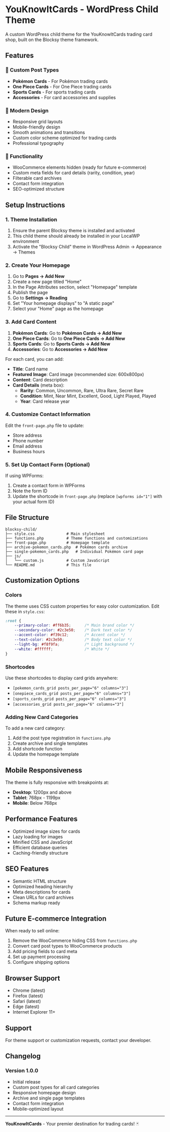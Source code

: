 # YouKnowItCards - WordPress Child Theme

A custom WordPress child theme for the YouKnowItCards trading card shop, built on the Blocksy theme framework.

## Features

### 🎴 Custom Post Types
- **Pokémon Cards** - For Pokémon trading cards
- **One Piece Cards** - For One Piece trading cards  
- **Sports Cards** - For sports trading cards
- **Accessories** - For card accessories and supplies

### 🎨 Modern Design
- Responsive grid layouts
- Mobile-friendly design
- Smooth animations and transitions
- Custom color scheme optimized for trading cards
- Professional typography

### 🔧 Functionality
- WooCommerce elements hidden (ready for future e-commerce)
- Custom meta fields for card details (rarity, condition, year)
- Filterable card archives
- Contact form integration
- SEO-optimized structure

## Setup Instructions

### 1. Theme Installation
1. Ensure the parent Blocksy theme is installed and activated
2. This child theme should already be installed in your LocalWP environment
3. Activate the "Blocksy Child" theme in WordPress Admin → Appearance → Themes

### 2. Create Your Homepage
1. Go to **Pages → Add New**
2. Create a new page titled "Home"
3. In the Page Attributes section, select "Homepage" template
4. Publish the page
5. Go to **Settings → Reading**
6. Set "Your homepage displays" to "A static page"
7. Select your "Home" page as the homepage

### 3. Add Card Content
1. **Pokémon Cards**: Go to **Pokémon Cards → Add New**
2. **One Piece Cards**: Go to **One Piece Cards → Add New**
3. **Sports Cards**: Go to **Sports Cards → Add New**
4. **Accessories**: Go to **Accessories → Add New**

For each card, you can add:
- **Title**: Card name
- **Featured Image**: Card image (recommended size: 600x800px)
- **Content**: Card description
- **Card Details** (meta box):
  - **Rarity**: Common, Uncommon, Rare, Ultra Rare, Secret Rare
  - **Condition**: Mint, Near Mint, Excellent, Good, Light Played, Played
  - **Year**: Card release year

### 4. Customize Contact Information
Edit the `front-page.php` file to update:
- Store address
- Phone number
- Email address
- Business hours

### 5. Set Up Contact Form (Optional)
If using WPForms:
1. Create a contact form in WPForms
2. Note the form ID
3. Update the shortcode in `front-page.php` (replace `[wpforms id="1"]` with your actual form ID)

## File Structure

```
blocksy-child/
├── style.css              # Main stylesheet
├── functions.php          # Theme functions and customizations
├── front-page.php         # Homepage template
├── archive-pokemon_cards.php  # Pokémon cards archive
├── single-pokemon_cards.php   # Individual Pokémon card page
├── js/
│   └── custom.js          # Custom JavaScript
└── README.md              # This file
```

## Customization Options

### Colors
The theme uses CSS custom properties for easy color customization. Edit these in `style.css`:

```css
:root {
    --primary-color: #ff6b35;      /* Main brand color */
    --secondary-color: #2c3e50;    /* Dark text color */
    --accent-color: #f39c12;       /* Accent color */
    --text-color: #2c3e50;         /* Body text color */
    --light-bg: #f8f9fa;           /* Light background */
    --white: #ffffff;              /* White */
}
```

### Shortcodes
Use these shortcodes to display card grids anywhere:

- `[pokemon_cards_grid posts_per_page="6" columns="3"]`
- `[onepiece_cards_grid posts_per_page="6" columns="3"]`
- `[sports_cards_grid posts_per_page="6" columns="3"]`
- `[accessories_grid posts_per_page="6" columns="3"]`

### Adding New Card Categories
To add a new card category:

1. Add the post type registration in `functions.php`
2. Create archive and single templates
3. Add shortcode function
4. Update the homepage template

## Mobile Responsiveness

The theme is fully responsive with breakpoints at:
- **Desktop**: 1200px and above
- **Tablet**: 768px - 1199px
- **Mobile**: Below 768px

## Performance Features

- Optimized image sizes for cards
- Lazy loading for images
- Minified CSS and JavaScript
- Efficient database queries
- Caching-friendly structure

## SEO Features

- Semantic HTML structure
- Optimized heading hierarchy
- Meta descriptions for cards
- Clean URLs for card archives
- Schema markup ready

## Future E-commerce Integration

When ready to sell online:

1. Remove the WooCommerce hiding CSS from `functions.php`
2. Convert card post types to WooCommerce products
3. Add pricing fields to card meta
4. Set up payment processing
5. Configure shipping options

## Browser Support

- Chrome (latest)
- Firefox (latest)
- Safari (latest)
- Edge (latest)
- Internet Explorer 11+

## Support

For theme support or customization requests, contact your developer.

## Changelog

### Version 1.0.0
- Initial release
- Custom post types for all card categories
- Responsive homepage design
- Archive and single page templates
- Contact form integration
- Mobile-optimized layout

---

**YouKnowItCards** - Your premier destination for trading cards! 🃏 